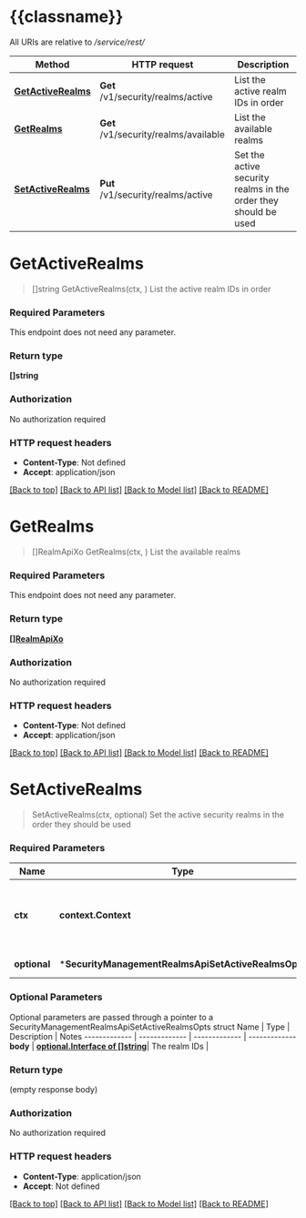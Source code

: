 # {{classname}}

All URIs are relative to */service/rest/*

Method | HTTP request | Description
------------- | ------------- | -------------
[**GetActiveRealms**](SecurityManagementRealmsApi.md#GetActiveRealms) | **Get** /v1/security/realms/active | List the active realm IDs in order
[**GetRealms**](SecurityManagementRealmsApi.md#GetRealms) | **Get** /v1/security/realms/available | List the available realms
[**SetActiveRealms**](SecurityManagementRealmsApi.md#SetActiveRealms) | **Put** /v1/security/realms/active | Set the active security realms in the order they should be used

# **GetActiveRealms**
> []string GetActiveRealms(ctx, )
List the active realm IDs in order

### Required Parameters
This endpoint does not need any parameter.

### Return type

**[]string**

### Authorization

No authorization required

### HTTP request headers

 - **Content-Type**: Not defined
 - **Accept**: application/json

[[Back to top]](#) [[Back to API list]](../README.md#documentation-for-api-endpoints) [[Back to Model list]](../README.md#documentation-for-models) [[Back to README]](../README.md)

# **GetRealms**
> []RealmApiXo GetRealms(ctx, )
List the available realms

### Required Parameters
This endpoint does not need any parameter.

### Return type

[**[]RealmApiXo**](RealmApiXO.md)

### Authorization

No authorization required

### HTTP request headers

 - **Content-Type**: Not defined
 - **Accept**: application/json

[[Back to top]](#) [[Back to API list]](../README.md#documentation-for-api-endpoints) [[Back to Model list]](../README.md#documentation-for-models) [[Back to README]](../README.md)

# **SetActiveRealms**
> SetActiveRealms(ctx, optional)
Set the active security realms in the order they should be used

### Required Parameters

Name | Type | Description  | Notes
------------- | ------------- | ------------- | -------------
 **ctx** | **context.Context** | context for authentication, logging, cancellation, deadlines, tracing, etc.
 **optional** | ***SecurityManagementRealmsApiSetActiveRealmsOpts** | optional parameters | nil if no parameters

### Optional Parameters
Optional parameters are passed through a pointer to a SecurityManagementRealmsApiSetActiveRealmsOpts struct
Name | Type | Description  | Notes
------------- | ------------- | ------------- | -------------
 **body** | [**optional.Interface of []string**](string.md)| The realm IDs | 

### Return type

 (empty response body)

### Authorization

No authorization required

### HTTP request headers

 - **Content-Type**: application/json
 - **Accept**: Not defined

[[Back to top]](#) [[Back to API list]](../README.md#documentation-for-api-endpoints) [[Back to Model list]](../README.md#documentation-for-models) [[Back to README]](../README.md)

